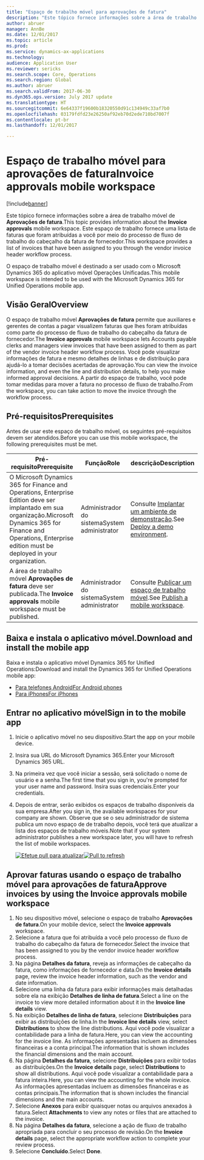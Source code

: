 ```yaml
---
title: "Espaço de trabalho móvel para aprovações de fatura"
description: "Este tópico fornece informações sobre a área de trabalho móvel de aprovações de fatura. Este espaço de trabalho fornece uma lista de faturas que foram atribuídas a você por meio do processo de fluxo de trabalho do cabeçalho da fatura de fornecedor."
author: abruer
manager: AnnBe
ms.date: 12/01/2017
ms.topic: article
ms.prod: 
ms.service: dynamics-ax-applications
ms.technology: 
audience: Application User
ms.reviewer: sericks
ms.search.scope: Core, Operations
ms.search.region: Global
ms.author: abruer
ms.search.validFrom: 2017-06-30
ms.dyn365.ops.version: July 2017 update
ms.translationtype: HT
ms.sourcegitcommit: 6e64337f19600b18320550d91c134949c33af7b0
ms.openlocfilehash: 03179fdfd23e26250af92eb70d2ede710bd7007f
ms.contentlocale: pt-br
ms.lasthandoff: 12/01/2017

---
```


# <a name="invoice-approvals-mobile-workspace"></a><span data-ttu-id="1159a-104">Espaço de trabalho móvel para aprovações de fatura</span><span class="sxs-lookup"><span data-stu-id="1159a-104">Invoice approvals mobile workspace</span></span>

[!include[banner](../includes/banner.md)]

<span data-ttu-id="1159a-105">Este tópico fornece informações sobre a área de trabalho móvel de **Aprovações de fatura**.</span><span class="sxs-lookup"><span data-stu-id="1159a-105">This topic provides information about the **Invoice approvals** mobile workspace.</span></span> <span data-ttu-id="1159a-106">Este espaço de trabalho fornece uma lista de faturas que foram atribuídas a você por meio do processo de fluxo de trabalho do cabeçalho da fatura de fornecedor.</span><span class="sxs-lookup"><span data-stu-id="1159a-106">This workspace provides a list of invoices that have been assigned to you through the vendor invoice header workflow process.</span></span> 

<span data-ttu-id="1159a-107">O espaço de trabalho móvel é destinado a ser usado com o Microsoft Dynamics 365 do aplicativo móvel Operações Unificadas.</span><span class="sxs-lookup"><span data-stu-id="1159a-107">This mobile workspace is intended to be used with the Microsoft Dynamics 365 for Unified Operations mobile app.</span></span>

## <a name="overview"></a><span data-ttu-id="1159a-108">Visão Geral</span><span class="sxs-lookup"><span data-stu-id="1159a-108">Overview</span></span>

<span data-ttu-id="1159a-109">O espaço de trabalho móvel **Aprovações de fatura** permite que auxiliares e gerentes de contas a pagar visualizem faturas que lhes foram atribuídas como parte do processo de fluxo de trabalho do cabeçalho da fatura de fornecedor.</span><span class="sxs-lookup"><span data-stu-id="1159a-109">The **Invoice approvals** mobile workspace lets Accounts payable clerks and managers view invoices that have been assigned to them as part of the vendor invoice header workflow process.</span></span> <span data-ttu-id="1159a-110">Você pode visualizar informações de fatura e mesmo detalhes de linhas e de distribuição para ajudá-lo a tomar decisões acertadas de aprovação.</span><span class="sxs-lookup"><span data-stu-id="1159a-110">You can view the invoice information, and even the line and distribution details, to help you make informed approval decisions.</span></span> <span data-ttu-id="1159a-111">A partir do espaço de trabalho, você pode tomar medidas para mover a fatura no processo de fluxo de trabalho.</span><span class="sxs-lookup"><span data-stu-id="1159a-111">From the workspace, you can take action to move the invoice through the workflow process.</span></span> 

## <a name="prerequisites"></a><span data-ttu-id="1159a-112">Pré-requisitos</span><span class="sxs-lookup"><span data-stu-id="1159a-112">Prerequisites</span></span>

<span data-ttu-id="1159a-113">Antes de usar este espaço de trabalho móvel, os seguintes pré-requisitos devem ser atendidos.</span><span class="sxs-lookup"><span data-stu-id="1159a-113">Before you can use this mobile workspace, the following prerequisites must be met.</span></span>

<table>
<thead>
<tr class="header">
<th><span data-ttu-id="1159a-114">Pré-requisito</span><span class="sxs-lookup"><span data-stu-id="1159a-114">Prerequisite</span></span></th>
<th><span data-ttu-id="1159a-115">Função</span><span class="sxs-lookup"><span data-stu-id="1159a-115">Role</span></span></th>
<th><span data-ttu-id="1159a-116">descrição</span><span class="sxs-lookup"><span data-stu-id="1159a-116">Description</span></span></th>
</tr>
</thead>
<tbody>
<tr class="odd">
<td><span data-ttu-id="1159a-117">O Microsoft Dynamics 365 for Finance and Operations, Enterprise Edition deve ser implantado em sua organização.</span><span class="sxs-lookup"><span data-stu-id="1159a-117">Microsoft Dynamics 365 for Finance and Operations, Enterprise edition must be deployed in your organization.</span></span></td>
<td><span data-ttu-id="1159a-118">Administrador do sistema</span><span class="sxs-lookup"><span data-stu-id="1159a-118">System administrator</span></span></td>
<td><span data-ttu-id="1159a-119">Consulte <a href="../deployment/deploy-demo-environment.md">Implantar um ambiente de demonstração</a>.</span><span class="sxs-lookup"><span data-stu-id="1159a-119">See <a href="../deployment/deploy-demo-environment.md">Deploy a demo environment</a>.</span></span>
</td>
</tr>
<tr class="even">
<td><span data-ttu-id="1159a-120">A área de trabalho móvel <strong>Aprovações de fatura</strong> deve ser publicada.</span><span class="sxs-lookup"><span data-stu-id="1159a-120">The <strong>Invoice approvals</strong> mobile workspace must be published.</span></span></td>
<td><span data-ttu-id="1159a-121">Administrador do sistema</span><span class="sxs-lookup"><span data-stu-id="1159a-121">System administrator</span></span></td>
<td><span data-ttu-id="1159a-122">Consulte <a href="publish-mobile-workspace.md">Publicar um espaço de trabalho móvel</a>.</span><span class="sxs-lookup"><span data-stu-id="1159a-122">See <a href="publish-mobile-workspace.md">Publish a mobile workspace</a>.</span></span></td>
</tr>
</tbody>
</table>

## <a name="download-and-install-the-mobile-app"></a><span data-ttu-id="1159a-123">Baixa e instala o aplicativo móvel.</span><span class="sxs-lookup"><span data-stu-id="1159a-123">Download and install the mobile app</span></span>

<span data-ttu-id="1159a-124">Baixa e instala o aplicativo móvel Dynamics 365 for Unified Operations:</span><span class="sxs-lookup"><span data-stu-id="1159a-124">Download and install the Dynamics 365 for Unified Operations mobile app:</span></span>

-   [<span data-ttu-id="1159a-125">Para telefones Android</span><span class="sxs-lookup"><span data-stu-id="1159a-125">For Android phones</span></span>](https://go.microsoft.com/fwlink/?linkid=850662)
-   [<span data-ttu-id="1159a-126">Para iPhones</span><span class="sxs-lookup"><span data-stu-id="1159a-126">For iPhones</span></span>](https://go.microsoft.com/fwlink/?linkid=850663)

## <a name="sign-in-to-the-mobile-app"></a><span data-ttu-id="1159a-127">Entrar no aplicativo móvel</span><span class="sxs-lookup"><span data-stu-id="1159a-127">Sign in to the mobile app</span></span>

1.  <span data-ttu-id="1159a-128">Inicie o aplicativo móvel no seu dispositivo.</span><span class="sxs-lookup"><span data-stu-id="1159a-128">Start the app on your mobile device.</span></span>
2.  <span data-ttu-id="1159a-129">Insira sua URL do Microsoft Dynamics 365.</span><span class="sxs-lookup"><span data-stu-id="1159a-129">Enter your Microsoft Dynamics 365 URL.</span></span>
3.  <span data-ttu-id="1159a-130">Na primeira vez que você iniciar a sessão, será solicitado o nome de usuário e a senha.</span><span class="sxs-lookup"><span data-stu-id="1159a-130">The first time that you sign in, you're prompted for your user name and password.</span></span> <span data-ttu-id="1159a-131">Insira suas credenciais.</span><span class="sxs-lookup"><span data-stu-id="1159a-131">Enter your credentials.</span></span>
4.  <span data-ttu-id="1159a-132">Depois de entrar, serão exibidos os espaços de trabalho disponíveis da sua empresa.</span><span class="sxs-lookup"><span data-stu-id="1159a-132">After you sign in, the available workspaces for your company are shown.</span></span> <span data-ttu-id="1159a-133">Observe que se o seu administrador de sistema publica um novo espaço de de trabalho depois, você terá que atualizar a lista dos espaços de trabalho móveis.</span><span class="sxs-lookup"><span data-stu-id="1159a-133">Note that if your system administrator publishes a new workspace later, you will have to refresh the list of mobile workspaces.</span></span>

    <span data-ttu-id="1159a-134">[![Efetue pull para atualizar](./media/pull-to-refresh-list-of-workspaces-183x300.png)](./media/pull-to-refresh-list-of-workspaces.png)</span><span class="sxs-lookup"><span data-stu-id="1159a-134">[![Pull to refresh](./media/pull-to-refresh-list-of-workspaces-183x300.png)](./media/pull-to-refresh-list-of-workspaces.png)</span></span>

## <a name="approve-invoices-by-using-the-invoice-approvals-mobile-workspace"></a><span data-ttu-id="1159a-135">Aprovar faturas usando o espaço de trabalho móvel para aprovações de fatura</span><span class="sxs-lookup"><span data-stu-id="1159a-135">Approve invoices by using the Invoice approvals mobile workspace</span></span>
1.  <span data-ttu-id="1159a-136">No seu dispositivo móvel, selecione o espaço de trabalho **Aprovações de fatura**.</span><span class="sxs-lookup"><span data-stu-id="1159a-136">On your mobile device, select the **Invoice approvals** workspace.</span></span>
2.  <span data-ttu-id="1159a-137">Selecione a fatura que foi atribuída a você pelo processo de fluxo de trabalho do cabeçalho da fatura de fornecedor.</span><span class="sxs-lookup"><span data-stu-id="1159a-137">Select the invoice that has been assigned to you by the vendor invoice header workflow process.</span></span>
3.  <span data-ttu-id="1159a-138">Na página **Detalhes da fatura**, reveja as informações de cabeçalho da fatura, como informações de fornecedor e data.</span><span class="sxs-lookup"><span data-stu-id="1159a-138">On the **Invoice details** page, review the invoice header information, such as the vendor and date information.</span></span>
4.  <span data-ttu-id="1159a-139">Selecione uma linha da fatura para exibir informações mais detalhadas sobre ela na exibição **Detalhes de linha de fatura**.</span><span class="sxs-lookup"><span data-stu-id="1159a-139">Select a line on the invoice to view more detailed information about it in the **Invoice line details** view.</span></span>
5.  <span data-ttu-id="1159a-140">Na exibição **Detalhes de linha de fatura**, selecione **Distribuições** para exibir as distribuições de linha.</span><span class="sxs-lookup"><span data-stu-id="1159a-140">In the **Invoice line details** view, select **Distributions** to show the line distributions.</span></span> <span data-ttu-id="1159a-141">Aqui você pode visualizar a contabilidade para a linha de fatura.</span><span class="sxs-lookup"><span data-stu-id="1159a-141">Here, you can view the accounting for the invoice line.</span></span> <span data-ttu-id="1159a-142">As informações apresentadas incluem as dimensões financeiras e a conta principal.</span><span class="sxs-lookup"><span data-stu-id="1159a-142">The information that is shown includes the financial dimensions and the main account.</span></span>
6.  <span data-ttu-id="1159a-143">Na página **Detalhes da fatura**, selecione **Distribuições** para exibir todas as distribuições.</span><span class="sxs-lookup"><span data-stu-id="1159a-143">On the **Invoice details** page, select **Distributions** to show all distributions.</span></span> <span data-ttu-id="1159a-144">Aqui você pode visualizar a contabilidade para a fatura inteira.</span><span class="sxs-lookup"><span data-stu-id="1159a-144">Here, you can view the accounting for the whole invoice.</span></span> <span data-ttu-id="1159a-145">As informações apresentadas incluem as dimensões financeiras e as contas principais.</span><span class="sxs-lookup"><span data-stu-id="1159a-145">The information that is shown includes the financial dimensions and the main accounts.</span></span> 
7.  <span data-ttu-id="1159a-146">Selecione **Anexos** para exibir quaisquer notas ou arquivos anexados à fatura.</span><span class="sxs-lookup"><span data-stu-id="1159a-146">Select **Attachments** to view any notes or files that are attached to the invoice.</span></span>
8.  <span data-ttu-id="1159a-147">Na página **Detalhes da fatura**, selecione a ação de fluxo de trabalho apropriada para concluir o seu processo de revisão.</span><span class="sxs-lookup"><span data-stu-id="1159a-147">On the **Invoice details** page, select the appropriate workflow action to complete your review process.</span></span>
9.  <span data-ttu-id="1159a-148">Selecione **Concluído**.</span><span class="sxs-lookup"><span data-stu-id="1159a-148">Select **Done**.</span></span>

